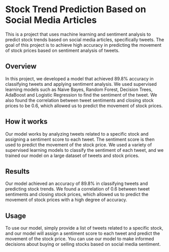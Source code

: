 
# Stock Trend Prediction Based on Social Media Articles

This is a project that uses machine learning and sentiment analysis to predict stock trends based on social media articles, specifically tweets. The goal of this project is to achieve high accuracy in predicting the movement of stock prices based on sentiment analysis of tweets.


## Overview

In this project, we developed a model that achieved 89.8% accuracy in classifying tweets and applying sentiment analysis. We used supervised learning models such as Naive Bayes, Random Forest, Decision Trees, AdaBoost and Logistic Regression to find the sentiment of the tweet. We also found the correlation between tweet sentiments and closing stock prices to be 0.6, which allowed us to predict the movement of stock prices.

## How it works

Our model works by analyzing tweets related to a specific stock and assigning a sentiment score to each tweet. The sentiment score is then used to predict the movement of the stock price. We used a variety of supervised learning models to classify the sentiment of each tweet, and we trained our model on a large dataset of tweets and stock prices.

## Results

Our model achieved an accuracy of 89.8% in classifying tweets and predicting stock trends. We found a correlation of 0.6 between tweet sentiments and closing stock prices, which allowed us to predict the movement of stock prices with a high degree of accuracy.

## Usage

To use our model, simply provide a list of tweets related to a specific stock, and our model will assign a sentiment score to each tweet and predict the movement of the stock price. You can use our model to make informed decisions about buying or selling stocks based on social media sentiment.
